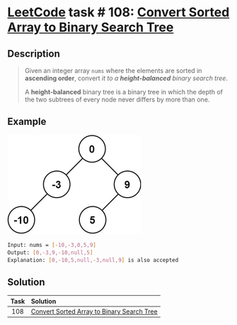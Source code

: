 # [LeetCode][leetcode] task # 108: [Convert Sorted Array to Binary Search Tree][task]

Description
-----------

> Given an integer array `nums` where the elements are sorted
> in **ascending order**, convert _it to a **height-balanced**
> binary search tree_.
> 
> A **height-balanced** binary tree is a binary tree
> in which the depth of the two subtrees of every node
> never differs by more than one.

 Example
-------

![tree.png](image/tree.png)

```sh
Input: nums = [-10,-3,0,5,9]
Output: [0,-3,9,-10,null,5]
Explanation: [0,-10,5,null,-3,null,9] is also accepted
```

Solution
--------

| Task | Solution                                               |
|:----:|:-------------------------------------------------------|
| 108  | [Convert Sorted Array to Binary Search Tree][solution] |


[leetcode]: <http://leetcode.com/>
[task]: <https://leetcode.com/problems/convert-sorted-array-to-binary-search-tree/>
[solution]: <https://github.com/wellaxis/praxis-leetcode/blob/main/src/main/java/com/witalis/praxis/leetcode/task/h2/p108/option/Practice.java>
